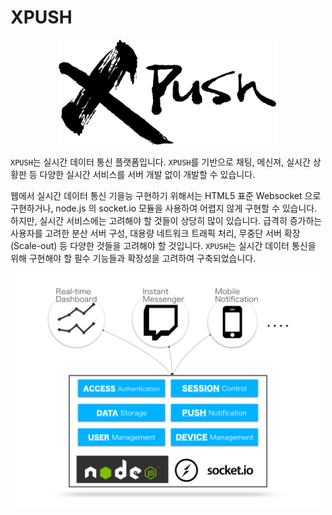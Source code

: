 XPUSH
======================


<p align="center">
  <img src="../../resources/images/logo_xpush.png" width="350px"/>
</p>


`XPUSH`는 실시간 데이터 통신 플랫폼입니다. `XPUSH`를 기반으로 채팅, 메신져, 실시간 상황판 등 다양한 실시간 서비스를 서버 개발 없이 개발할 수 있습니다.

웹에서 실시간 데이터 통신 기을능 구현하기 위해서는 HTML5 표준 Websocket 으로 구현하거나, node.js 의 socket.io 모듈을 사용하여 어렵지 않게 구현할 수 있습니다.
하지만, 실시간 서비스에는 고려해야 할 것들이 상당히 많이 있습니다. 급격히 증가하는 사용자를 고려한 분산 서버 구성, 대용량 네트워크 트래픽 처리, 무중단 서버 확장(Scale-out) 등 다양한 것들을 고려해야 할 것입니다.
`XPUSH`는 실시간 데이터 통신을 위해 구현해야 할 필수 기능들과 확장성을 고려하여 구축되었습니다.


<p align="center">
  <img src="./images/xpush_concept.png" width="500px"/>
</p>


